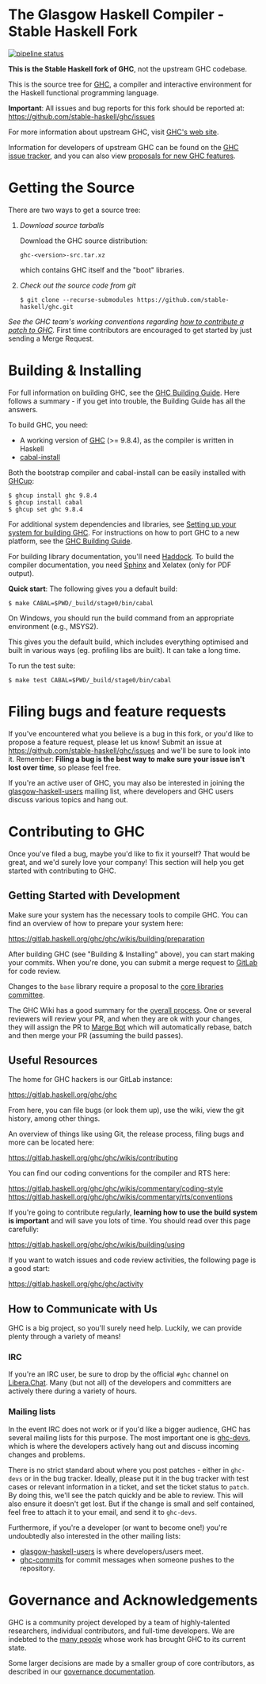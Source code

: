The Glasgow Haskell Compiler - Stable Haskell Fork
==================================================

[![pipeline status](https://gitlab.haskell.org/ghc/ghc/badges/master/pipeline.svg?style=flat)](https://gitlab.haskell.org/ghc/ghc/commits/master)

**This is the Stable Haskell fork of GHC**, not the upstream GHC codebase.

This is the source tree for [GHC][1], a compiler and interactive
environment for the Haskell functional programming language.

**Important**: All issues and bug reports for this fork should be reported at:
<https://github.com/stable-haskell/ghc/issues>

For more information about upstream GHC, visit [GHC's web site][1].

Information for developers of upstream GHC can be found on the [GHC issue tracker][2], and you can also view [proposals for new GHC features][13].


Getting the Source
==================

There are two ways to get a source tree:

 1. *Download source tarballs*

    Download the GHC source distribution:

        ghc-<version>-src.tar.xz

    which contains GHC itself and the "boot" libraries.

 2. *Check out the source code from git*

        $ git clone --recurse-submodules https://github.com/stable-haskell/ghc.git

  *See the GHC team's working conventions regarding [how to contribute a patch to GHC](https://gitlab.haskell.org/ghc/ghc/wikis/working-conventions/fixing-bugs).* First time contributors are encouraged to get started by just sending a Merge Request.


Building & Installing
=====================

For full information on building GHC, see the [GHC Building Guide][3].
Here follows a summary - if you get into trouble, the Building Guide
has all the answers.

To build GHC, you need:
- A working version of [GHC][1] (>= 9.8.4), as the compiler is written in Haskell
- [cabal-install][9]

Both the bootstrap compiler and cabal-install can be easily installed with
[GHCup](https://www.haskell.org/ghcup/):

    $ ghcup install ghc 9.8.4
    $ ghcup install cabal
    $ ghcup set ghc 9.8.4

For additional system dependencies and libraries, see [Setting up your system for building GHC][8].
For instructions on how to port GHC to a new platform, see the [GHC Building Guide][3].

For building library documentation, you'll need [Haddock][6].  To build
the compiler documentation, you need [Sphinx](http://www.sphinx-doc.org/)
and Xelatex (only for PDF output).

**Quick start**: The following gives you a default build:

    $ make CABAL=$PWD/_build/stage0/bin/cabal

On Windows, you should run the build command from an appropriate
environment (e.g., MSYS2).

This gives you the default build, which includes everything
optimised and built in various ways (eg. profiling libs are built).
It can take a long time.

To run the test suite:

    $ make test CABAL=$PWD/_build/stage0/bin/cabal

Filing bugs and feature requests
================================

If you've encountered what you believe is a bug in this fork, or you'd like
to propose a feature request, please let us know! Submit an issue at
<https://github.com/stable-haskell/ghc/issues> and we'll be sure to look into it. Remember:
**Filing a bug is the best way to make sure your issue isn't lost over
time**, so please feel free.

If you're an active user of GHC, you may also be interested in joining
the [glasgow-haskell-users][11] mailing list, where developers and
GHC users discuss various topics and hang out.

Contributing to GHC
===================

Once you've filed a bug, maybe you'd like to fix it yourself? That
would be great, and we'd surely love your company! This section will
help you get started with contributing to GHC.

Getting Started with Development
---------------------------------

Make sure your system has the necessary tools to compile GHC. You can
find an overview of how to prepare your system here:

<https://gitlab.haskell.org/ghc/ghc/wikis/building/preparation>

After building GHC (see "Building & Installing" above), you can start
making your commits. When you're done, you can submit a merge request
to [GitLab](https://gitlab.haskell.org/ghc/ghc/merge_requests) for
code review.

Changes to the `base` library require a proposal to the
[core libraries committee](https://github.com/haskell/core-libraries-committee/issues).

The GHC Wiki has a good summary for the
[overall process](https://gitlab.haskell.org/ghc/ghc/wikis/working-conventions/fixing-bugs).
One or several reviewers will review your PR, and when they are ok with
your changes, they will assign the PR to
[Marge Bot](https://gitlab.haskell.org/marge-bot) which will automatically
rebase, batch and then merge your PR (assuming the build passes).

Useful Resources
----------------

The home for GHC hackers is our GitLab instance:

<https://gitlab.haskell.org/ghc/ghc>

From here, you can file bugs (or look them up), use the wiki, view the
git history, among other things.

An overview of things like using Git, the release process, filing bugs
and more can be located here:

<https://gitlab.haskell.org/ghc/ghc/wikis/contributing>

You can find our coding conventions for the compiler and RTS here:

<https://gitlab.haskell.org/ghc/ghc/wikis/commentary/coding-style>
<https://gitlab.haskell.org/ghc/ghc/wikis/commentary/rts/conventions>

If you're going to contribute regularly, **learning how to use the
build system is important** and will save you lots of time. You should
read over this page carefully:

<https://gitlab.haskell.org/ghc/ghc/wikis/building/using>

If you want to watch issues and code review activities, the following page
is a good start:

<https://gitlab.haskell.org/ghc/ghc/activity>

How to Communicate with Us
--------------------------

GHC is a big project, so you'll surely need help. Luckily, we can
provide plenty through a variety of means!

### IRC

If you're an IRC user, be sure to drop by the official `#ghc` channel
on [Libera.Chat](https://libera.chat). Many (but not all) of the
developers and committers are actively there during a variety of
hours.

### Mailing lists

In the event IRC does not work or if you'd like a bigger audience, GHC
has several mailing lists for this purpose. The most important one is
[ghc-devs](http://www.haskell.org/pipermail/ghc-devs/), which is where
the developers actively hang out and discuss incoming changes and
problems.

There is no strict standard about where you post patches - either in
`ghc-devs` or in the bug tracker. Ideally, please put it in the bug
tracker with test cases or relevant information in a ticket, and set
the ticket status to `patch`. By doing this, we'll see the patch
quickly and be able to review. This will also ensure it doesn't get
lost. But if the change is small and self contained, feel free to
attach it to your email, and send it to `ghc-devs`.

Furthermore, if you're a developer (or want to become one!) you're
undoubtedly also interested in the other mailing lists:

 * [glasgow-haskell-users](http://www.haskell.org/mailman/listinfo/glasgow-haskell-users)
   is where developers/users meet.
 * [ghc-commits](http://www.haskell.org/mailman/listinfo/ghc-commits)
   for commit messages when someone pushes to the repository.

Governance and Acknowledgements
===============================

GHC is a community project developed by a team of highly-talented
 researchers, individual contributors, and full-time developers. We are indebted to the
[many people](https://gitlab.haskell.org/ghc/ghc-hq/-/blob/main/team.mkd?plain=0#user-content-the-ghc-team)
whose work has brought GHC to its current state.

Some larger decisions are made by a smaller group of core contributors,
as described in our [governance documentation](https://gitlab.haskell.org/ghc/ghc-hq#ghc-governance).


[1]:  http://www.haskell.org/ghc/            "www.haskell.org/ghc/"
[2]:  https://gitlab.haskell.org/ghc/ghc/issues
        "gitlab.haskell.org/ghc/ghc/issues"
[3]:  https://gitlab.haskell.org/ghc/ghc/wikis/building
        "https://gitlab.haskell.org/ghc/ghc/wikis/building"
[6]:  http://www.haskell.org/haddock/        "www.haskell.org/haddock/"
[8]:  https://gitlab.haskell.org/ghc/ghc/wikis/building/preparation
        "https://gitlab.haskell.org/ghc/ghc/wikis/building/preparation"
[9]:  https://github.com/haskell/cabal          "https://github.com/haskell/cabal"
[11]: http://www.haskell.org/pipermail/glasgow-haskell-users/
        "http://www.haskell.org/pipermail/glasgow-haskell-users/"
[13]: https://github.com/ghc-proposals/ghc-proposals
        "https://github.com/ghc-proposals/ghc-proposals"

